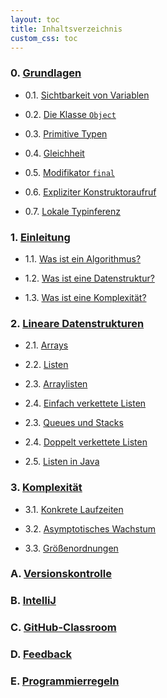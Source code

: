 ```yaml
---
layout: toc
title: Inhaltsverzeichnis
custom_css: toc
---
```


### 0. [Grundlagen](basics.md)

- 0.1. [Sichtbarkeit von Variablen](basics.md#sichtbarkeit-von-variablen)

- 0.2. [Die Klasse `Object`](basics.md#die-klasse-object)

- 0.3. [Primitive Typen](basics.md#primitive-typen)

- 0.4. [Gleichheit](basics.md#gleichheit)

- 0.5. [Modifikator `final`](basics.md#modifikator-final)

- 0.6. [Expliziter Konstruktoraufruf](basics.md#expliziter-konstruktoraufruf)

- 0.7. [Lokale Typinferenz](basics.md#lokale-typinferenz)

### 1. [Einleitung](introduction.md)

- 1.1. [Was ist ein Algorithmus?](introduction.md#was-ist-ein-algorithmus)

- 1.2. [Was ist eine Datenstruktur?](introduction.md#was-ist-eine-datenstruktur)

- 1.3. [Was ist eine Komplexität?](introduction.md#was-ist-eine-komplexität)

### 2. [Lineare Datenstrukturen](linear-data-structures.md)

- 2.1. [Arrays](linear-data-structures.md#arrays)

- 2.2. [Listen](linear-data-structures.md#listen)

- 2.3. [Arraylisten](linear-data-structures.md#arraylisten)

- 2.4. [Einfach verkettete Listen](linear-data-structures.md#einfach-verkettete-listen)

- 2.3. [Queues und Stacks](linear-data-structures.md#queues-und-stacks)

- 2.4. [Doppelt verkettete Listen](linear-data-structures.md#doppelt-verkettete-listen)

- 2.5. [Listen in Java](linear-data-structures.md#listen-in-java)

### 3. [Komplexität](complexity.md)

- 3.1. [Konkrete Laufzeiten](complexity.md#konkrete-laufzeiten)

- 3.2. [Asymptotisches Wachstum](complexity.md#asymptotisches-wachstum)

- 3.3. [Größenordnungen](complexity.md#größenordnungen)

<!--
### 4. [Rekursion](recursion.md)

- 4.1. [Beispiele](recursion.md#beispiele)

- 4.2. [Rekurrenzen](recursion.md#rekurrenzen)

- 4.3. [Bestimmung von Laufzeiten](recursion.md#bestimmung-von-laufzeiten)

### 5. [Divide and Conquer](divide-and-conquer.md)

- 5.1. [Binäre Suche](divide-and-conquer.md#binäre-suche)

- 5.2. [Beweis mittels starker Induktion](divide-and-conquer.md#beweis-mittels-starker-induktion)

### 6. [Dynamische Programmierung](dynamic-programming.md)

- 6.1. [Beispiel](dynamic-programming.md#beispiel)

- 6.2. [Einschub: Größenordnungen](dynamic-programming.md#einschub-größenordnungen) -->

<!-- - 6.3. [Laufzeit mit dynamischer Programmierung](methods.md#laufzeit-mit-dynamischer-programmierung) -->

<!--

- 4.8. [Backtracking](methods.md#backtracking)

- 4.5. [Einschub: Beweis der Laufzeit per Induktion](methods.md#einschub-beweis-der-laufzeit-per-induktion)
 
- 4.6. [Greedy-Methode]()

### 5. [Graphen](graphs.md)

- 5.1. [Grundidee](graphs.md#grundidee)

- 5.2. [Formale Definition](graphs.md#formale-definition)

### 5. [Hashing](polymorphism.md)

- 5.1. [Mengen](polymorphism.md#polymorphe-datentypen)

- 5.2. [Die Klasse `HashSet`](polymorphism.md#polymorphe-funktionen)

### 6. [Sortieren](recursion.md)

- 6.1. [Counting-Sort](recursion.md#wiederkehrende-rekursive-muster)

- 6.2. [Insertionsort](recursion.md#anonyme-funktionen)

- 6.3. [Quicksort](recursion.md#gecurryte-funktionen) -->

### A. [Versionskontrolle](version-control.md)

### B. [IntelliJ](intellij.md)

### C. [GitHub-Classroom](classroom.md)

### D. [Feedback](feedback.md)

### E. [Programmierregeln](linter-rules.md)
